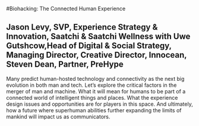 #Biohacking: The Connected Human Experience
## Jason Levy, SVP, Experience Strategy & Innovation, Saatchi & Saatchi Wellness with Uwe Gutshcow,Head of Digital & Social Strategy, Managing Director, Creative Director, Innocean, Steven Dean, Partner, PreHype

Many predict human-hosted technology and connectivity as the next big evolution in both man and tech. Let’s explore the critical factors in the merger of man and machine. What it will mean for humans to be part of a connected world of intelligent things and places. What the experience design issues and opportunities are for players in this space. And ultimately, how a future where superhuman abilities further expanding the limits of mankind will impact us as communicators.
